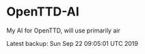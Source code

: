 # OpenTTD-AI
My AI for OpenTTD, will use primarily air

Latest backup: Sun Sep 22 09:05:01 UTC 2019
